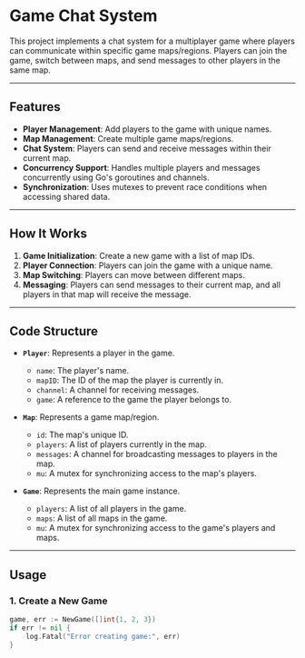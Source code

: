 # Game Chat System

This project implements a chat system for a multiplayer game where players can communicate within specific game maps/regions. Players can join the game, switch between maps, and send messages to other players in the same map.

---

## **Features**
- **Player Management**: Add players to the game with unique names.
- **Map Management**: Create multiple game maps/regions.
- **Chat System**: Players can send and receive messages within their current map.
- **Concurrency Support**: Handles multiple players and messages concurrently using Go's goroutines and channels.
- **Synchronization**: Uses mutexes to prevent race conditions when accessing shared data.

---

## **How It Works**
1. **Game Initialization**: Create a new game with a list of map IDs.
2. **Player Connection**: Players can join the game with a unique name.
3. **Map Switching**: Players can move between different maps.
4. **Messaging**: Players can send messages to their current map, and all players in that map will receive the message.

---

## **Code Structure**
- **`Player`**: Represents a player in the game.
  - `name`: The player's name.
  - `mapID`: The ID of the map the player is currently in.
  - `channel`: A channel for receiving messages.
  - `game`: A reference to the game the player belongs to.

- **`Map`**: Represents a game map/region.
  - `id`: The map's unique ID.
  - `players`: A list of players currently in the map.
  - `messages`: A channel for broadcasting messages to players in the map.
  - `mu`: A mutex for synchronizing access to the map's players.

- **`Game`**: Represents the main game instance.
  - `players`: A list of all players in the game.
  - `maps`: A list of all maps in the game.
  - `mu`: A mutex for synchronizing access to the game's players and maps.

---

## **Usage**
### 1. Create a New Game
```go
game, err := NewGame([]int{1, 2, 3})
if err != nil {
    log.Fatal("Error creating game:", err)
}